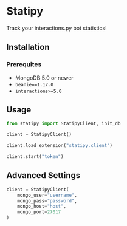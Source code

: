 # Statipy

Track your interactions.py bot statistics!

## Installation

### Prerequites

- MongoDB 5.0 or newer
- `beanie==1.17.0`
- `interactions>=5.0`

## Usage

```py
from statipy import StatipyClient, init_db

client = StatipyClient()

client.load_extension("statipy.client")

client.start("token")
```

## Advanced Settings

```py
client = StatipyClient(
    mongo_user="username",
    mongo_pass="password",
    mongo_host="host",
    mongo_port=27017
)
```

